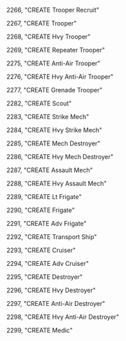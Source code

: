 ﻿2266, "CREATE Trooper Recruit"

2267, "CREATE Trooper"

2268, "CREATE Hvy Trooper"

2269, "CREATE Repeater Trooper"

2275, "CREATE Anti-Air Trooper"

2276, "CREATE Hvy Anti-Air Trooper"

2277, "CREATE Grenade Trooper"

2282, "CREATE Scout"

2283, "CREATE Strike Mech"

2284, "CREATE Hvy Strike Mech"

2285, "CREATE Mech Destroyer"

2286, "CREATE Hvy Mech Destroyer"

2287, "CREATE Assault Mech"

2288, "CREATE Hvy Assault Mech"

2289, "CREATE Lt Frigate"

2290, "CREATE Frigate"

2291, "CREATE Adv Frigate"

2292, "CREATE Transport Ship"

2293, "CREATE Cruiser"

2294, "CREATE Adv Cruiser"

2295, "CREATE Destroyer"

2296, "CREATE Hvy Destroyer"

2297, "CREATE Anti-Air Destroyer"

2298, "CREATE Hvy Anti-Air Destroyer"

2299, "CREATE Medic"

